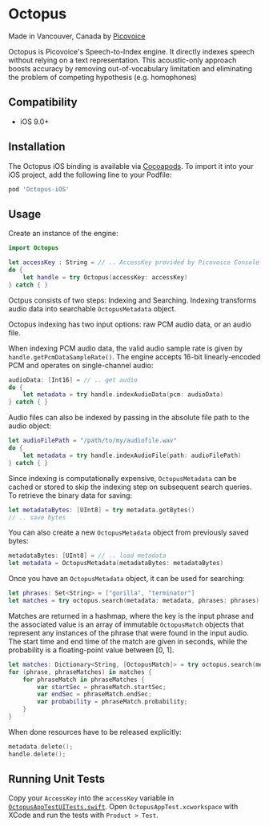 # Octopus

Made in Vancouver, Canada by [Picovoice](https://picovoice.ai)

Octopus is Picovoice's Speech-to-Index engine. It directly indexes speech without relying on a text representation. This
acoustic-only approach boosts accuracy by removing out-of-vocabulary limitation and eliminating the problem of competing
hypothesis (e.g. homophones)

## Compatibility

- iOS 9.0+

## Installation

The Octopus iOS binding is available via [Cocoapods](https://cocoapods.org/pods/Octopus-iOS). To import it into your iOS project, add the following line to your Podfile: 

```ruby
pod 'Octopus-iOS'
```

## Usage

Create an instance of the engine:

```swift
import Octopus

let accessKey : String = // .. AccessKey provided by Picovoice Console (https://picovoice.ai/console/)
do {
    let handle = try Octopus(accessKey: accessKey)
} catch { }
```

Octpus consists of two steps: Indexing and Searching.
Indexing transforms audio data into searchable `OctopusMetadata` object. 

Octopus indexing has two input options: raw PCM audio data, or an audio file.

When indexing PCM audio data, the valid audio sample rate is given by `handle.getPcmDataSampleRate()`.
The engine accepts 16-bit linearly-encoded PCM and operates on single-channel audio:

```swift
audioData: [Int16] = // .. get audio
do {
    let metadata = try handle.indexAudioData(pcm: audioData)
} catch { }
```

Audio files can also be indexed by passing in the absolute file path to the audio object:

```swift
let audioFilePath = "/path/to/my/audiofile.wav"
do {
    let metadata = try handle.indexAudioFile(path: audioFilePath)
} catch { }
```

Since indexing is computationally expensive,
`OctopusMetadata` can be cached or stored to skip the indexing step on subsequent search queries.
To retrieve the binary data for saving:
```swift
let metadataBytes: [UInt8] = try metadata.getBytes()
// .. save bytes
```

You can also create a new `OctopusMetadata` object from previously saved bytes:
```swift
metadataBytes: [UInt8] = // .. load metadata
let metadata = OctopusMetadata(metadataBytes: metadataBytes)
```

Once you have an `OctopusMetadata` object, it can be used for searching:

```swift
let phrases: Set<String> = ["gorilla", "terminator"]
let matches = try octopus.search(metadata: metadata, phrases: phrases)
```

Matches are returned in a hashmap, where the key is the input phrase and the associated value is an array
of immutable `OctopusMatch` objects that represent any instances of the phrase that were found in the input audio. 
The start time and end time of the match are given in seconds, while the probability is a floating-point value between [0, 1].

```swift
let matches: Dictionary<String, [OctopusMatch]> = try octopus.search(metadata: metadata, phrases: phrases)
for (phrase, phraseMatches) in matches {
    for phraseMatch in phraseMatches {
        var startSec = phraseMatch.startSec;
        var endSec = phraseMatch.endSec;
        var probability = phraseMatch.probability;
    }
}
```

When done resources have to be released explicitly:

```swift
metadata.delete();
handle.delete();
```

## Running Unit Tests

Copy your `AccessKey` into the `accessKey` variable in [`OctopusAppTestUITests.swift`](OctopusAppTest/OctopusAppTestUITests/OctopusAppTestUITests.swift). Open `OctopusAppTest.xcworkspace` with XCode and run the tests with `Product > Test`.
